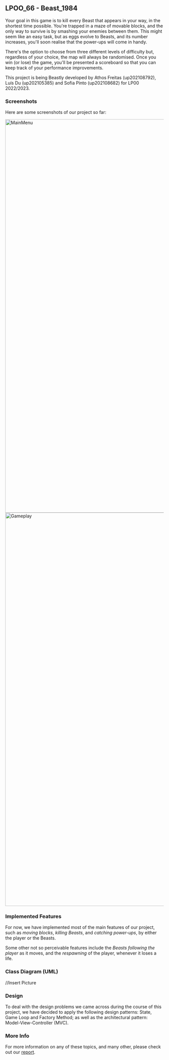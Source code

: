 ## LPOO_66 - Beast_1984

Your goal in this game is to kill every Beast that appears in your way, in the shortest time possible. You're trapped in a maze of movable blocks, and the only way to survive is by smashing your enemies between them. This might seem like an easy task, but as eggs evolve to Beasts, and its number increases, you'll soon realise that the power-ups will come in handy.

There's the option to choose from three different levels of difficulty but, regardless of your choice, the map will always be randomised. Once you win (or lose) the game, you'll be presented a scoreboard so that you can keep track of your performance improvements.

This project is being Beastly developed by Athos Freitas (up202108792), Luís Du (up202105385) and Sofia Pinto (up202108682) for LP00 2022/2023.

### Screenshots

Here are some screenshots of our project so far:

<img width="1248" alt="MainMenu" src="https://user-images.githubusercontent.com/92641892/203784751-b3f56216-6596-4f74-b34a-6677307d31fe.png">

<img width="1248" alt="Gameplay" src="https://user-images.githubusercontent.com/92641892/203785165-3cbc57a5-6d96-4ee8-a70d-055e73c6150c.png">

### Implemented Features

For now, we have implemented most of the main features of our project, such as *moving blocks*, *killing Beasts*, and *catching power-ups*, by either the player or the Beasts.

Some other not so perceivable features include the *Beasts following the player* as it moves, and the *respawning* of the player, whenever it loses a life.

### Class Diagram (UML)

//Insert Picture

### Design

To deal with the design problems we came across during the course of this project, we have decided to apply the following design patterns: State, Game Loop and Factory Method; as well as the architectural pattern: Model-View-Controller (MVC).

### More Info

For more information on any of these topics, and many other, please check out our [report](./docs/README.md).
